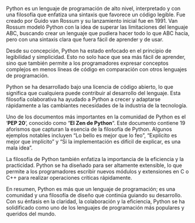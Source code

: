 Python es un lenguaje de programación de alto nivel, interpretado y con una filosofía que enfatiza una sintaxis que favorece un código legible. Fue creado por Guido van Rossum y su lanzamiento inicial fue en 1991. Van Rossum modeló Python con la idea de superar las limitaciones del lenguaje ABC, buscando crear un lenguaje que pudiera hacer todo lo que ABC hacía, pero con una sintaxis clara que fuera fácil de aprender y de usar.

Desde su concepción, Python ha estado enfocado en el principio de legibilidad y simplicidad. Esto no solo hace que sea más fácil de aprender, sino que también permite a los programadores expresar conceptos complejos en menos líneas de código en comparación con otros lenguajes de programación.

Python se ha desarrollado bajo una licencia de código abierto, lo que significa que cualquiera puede contribuir al desarrollo del lenguaje. Esta filosofía colaborativa ha ayudado a Python a crecer y adaptarse rápidamente a las cambiantes necesidades de la industria de la tecnología.

Uno de los documentos más importantes en la comunidad de Python es el ‘**PEP 20**‘, conocido como “**El Zen de Python**“. Este documento contiene 19 aforismos que capturan la esencia de la filosofía de Python. Algunos ejemplos notables incluyen “Lo bello es mejor que lo feo”, “Explícito es mejor que implícito” y “Si la implementación es difícil de explicar, es una mala idea”.

La filosofía de Python también enfatiza la importancia de la eficiencia y la practicidad. Python se ha diseñado para ser altamente extensible, lo que permite a los programadores escribir nuevos módulos y extensiones en C o C++ para realizar operaciones críticas rápidamente.

En resumen, Python es más que un lenguaje de programación; es una comunidad y una filosofía de diseño que continúa guiando su desarrollo. Con su énfasis en la claridad, la colaboración y la eficiencia, Python se ha solidificado como uno de los lenguajes de programación más populares y queridos del mundo.